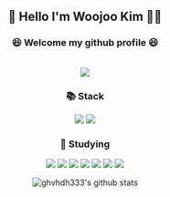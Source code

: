 <!-- ![header](https://capsule-render.vercel.app/api?type=Rect&text=WooJoo's%20github&color=6E6E6E&fontColor=ffffff&height=150&fontSize=65&section=header) -->
<div align="center">
  <p>
    <h2>🙌 Hello I'm Woojoo Kim 🙋‍♂️ </h2>
    <h3>😆 Welcome my github profile 😆</h3><br>
    <a href="https://hits.seeyoufarm.com"><img src="https://hits.seeyoufarm.com/api/count/incr/badge.svg?url=https%3A%2F%2Fgithub.com%2Fghvhdh321%2F&count_bg=%23555555&title_bg=%23555555&icon=github.svg&icon_color=%23EEEAEA&title=Github&edge_flat=false"/></a>  
  </p>
  
  <p>
    <h3>📚 Stack </h3>
    <img src="https://img.shields.io/badge/HTML5-E34F26?style=for-the-badge&logo=HTML5&logoColor=white"/>
    <img src="https://img.shields.io/badge/CSS3-1572B6?style=for-the-badge&logo=CSS3&logoColor=white" />
  </p>

  <p>
    <h3>🐢 Studying </h3>
    <img src="https://img.shields.io/badge/JavaScript-F7DF1E?style=for-the-badge&logo=JavaScript&logoColor=white"/> 
    <img src="https://img.shields.io/badge/React-61DAFB?style=for-the-badge&logo=React&logoColor=white"/>
    <img src="https://img.shields.io/badge/Redux-764ABC?style=for-the-badge&logo=Redux&logoColor=white"/>
    <img src="https://img.shields.io/badge/Storybook-FF4785?style=for-the-badge&logo=Storybook&logoColor=white"/>
    <img src="https://img.shields.io/badge/AWS-232F3E?style=for-the-badge&logo=AWS&logoColor=white"/>
    <img src="https://img.shields.io/badge/TypeScript-3178C6?style=for-the-badge&logo=TypeScript&logoColor=white">
    <img src="https://img.shields.io/badge/node.js-339933?style=for-the-badge&logo=node.js&logoColor=white">
    <!--   <img src="https://img.shields.io/badge/JAVA-007396?style=for-the-badge&logo=Java&logoColor=white">   -->
  </p>
  
  ![ghvhdh333's github stats](https://github-readme-stats.vercel.app/api?username=ghvhdh333&show_icons=true)
  <!--https://simpleicons.org/ -->
</div>
